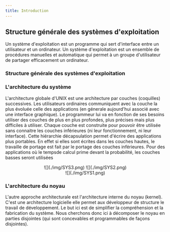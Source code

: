 ```yaml
---
title: Introduction
---
```


## Structure générale des systèmes d'exploitation

Un système d'exploitation est un programme qui sert d'interface entre un
utilisateur et un ordinateur. Un système d'exploitation est un ensemble de
procédures manuelles et automatique qui permet à un groupe d'utilisateur de
partager efficacement un ordinateur.

### Structure générale des systèmes d'exploitation

### L'architecture du système

L'architecture globale d'UNIX est une architecture par couches (coquilles)
successives. Les utilisateurs ordinaires communiquent avec la couche la plus
évoluée celle des applications (en génerale aujourd'hui associé avec une
interface graphique). Le programmeur lui va en fonction de ses besoins utiliser
des couches de plus en plus profondes, plus précises mais plus difficiles à
utiliser. Chaque couche est construite pour pouvoir être utilisée sans connaitre
les couches inférieures (ni leur fonctionnement, ni leur interface). Cette
hiérarchie décapsulation permet d'écrire des applications plus portables. En
effet si elles sont écrites dans les couches hautes, le travaille de portage est
fait par le portage des couches inférieures. Pour des applications où le tempsde
calcul prime devant la probabilité, les couches basses seront utilisées
<center>
![](./img/SYS3.png)
![](./img/SYS2.png)
</center>
<center>
![](./img/SYS1.png)
</center>

### L'architecture du noyau

L'autre approche architecturale est l'architecture interne du noyau (kernel).
C'est une architecture logicielle elle permet aux développeur de structure le
travail de développement. Le but ici est de simplifier la compréhension et la
fabrication du système. Nous cherchons donc ici à décomposer le noyau en parties
disjointes (qui sont concevables et programmables de façons disjointes).

<!-- ## Principes des systèmes d'exploitation -->

<!-- ## Notion de processus -->

<!-- ## Modes d'exécution  -->

<!-- ## Appels système  -->

<!-- Certaines instructions machines autorisées (gestion de la mémoire et -->
<!-- interruptions) sont interdites en mode utilisateur. Le **noyau** est un -->
<!-- gestionnaire de processus mais ce n'est pas un processus. Il gère les ressources -->
<!-- et l'accès matériel. Il est fait pour être toujours en mémoire et est chargé au -->
<!-- boot de la machine. Un processus utilisateur passe en mode noyau pour utiliser -->
<!-- un service proposé par le noyau. -->

<!-- Les **appels système** sont situés à l'interface entre le mode utilisateur et le -->
<!-- mode noyau. Le changement de mode se fait par une instruction assembleur -->
<!-- d'interruption (ta, int,...). Le noyau possède un gestionnaire d'interruption, -->
<!-- en revanche les appels systèmes sont coûteux ! (plusieurs centaines de cycles).  -->
<!-- <center> -->
<!-- ![](./img/1.png) -->
<!-- </center> -->

<!-- Les appels systèmes retournent d'éventuels code d'erreur dans une variable -->
<!-- `errno`, cette variable possède la valeur `-1` lorsqu'il y a une erreur. -->
<!-- L'affichage du texte d'erreur s'effectue avec `voir perror(const char *s);`. -->
<!-- Finalement la trace des appels système d'un programme s'obtient avec `strace executable`. -->
